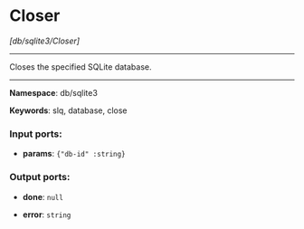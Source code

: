 # Closer

_[db/sqlite3/Closer]_

---

Closes the specified SQLite database.

---

__Namespace__: db/sqlite3

__Keywords__: slq, database, close

### Input ports:

* __params__: ` {"db-id" :string} `

### Output ports:

* __done__: ` null `


* __error__: ` string `

